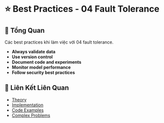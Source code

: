 # ⭐ Best Practices - 04 Fault Tolerance

## 🎯 Tổng Quan

Các best practices khi làm việc với 04 fault tolerance.

- **Always validate data**
- **Use version control**
- **Document code and experiments**
- **Monitor model performance**
- **Follow security best practices**

## 🔗 Liên Kết Liên Quan

- [Theory](./THEORY_04_fault_tolerance.md)
- [Implementation](./IMPLEMENTATION_04_fault_tolerance.md)
- [Code Examples](./CODE_EXAMPLES_04_fault_tolerance.md)
- [Complex Problems](./COMPLEX_PROBLEMS.md)
